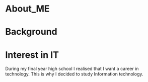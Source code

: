 # About_ME
<body>
<h1>Background<h1>
  
<h1> Interest in IT </h1>

<p> During my final year high school I realised that I want a career in technology. This is why I decided to study Information technology.</p>
</body>
